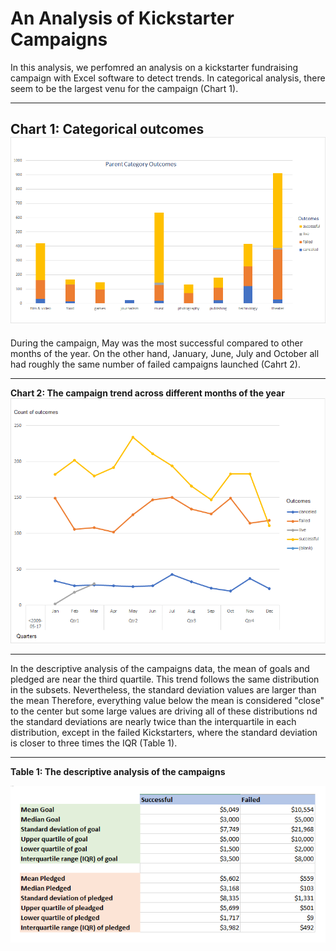 # An Analysis of Kickstarter Campaigns
In this analysis, we perfomred an analysis on a kickstarter fundraising campaign with Excel software to detect trends.
In categorical analysis, there seem to be the largest venu for the campaign (Chart 1).

---
**Chart 1: Categorical outcomes**
![1- Parent category outcome_BHashemi](https://github.com/BHashemi2021/kickstarter-analysis-/blob/main/Parent-category-outcomes.png)
---


During the campaign, May was the most successful compared to other months of the year. On the other hand, January, June, July and October all had roughly the same number of failed campaigns launched (Cahrt 2).

---
**Chart 2: The campaign trend across different months of the year**
![Outcomes-Based-on-LaunchDate](https://github.com/BHashemi2021/kickstarter-analysis-/blob/main/Outcomes-Based-on-LaunchDate.png)

---


In the descriptive analysis of the campaigns data, the mean of goals and pledged are near the third quartile. This trend follows the same distribution in the subsets. Nevertheless, the standard deviation values are larger than the mean Therefore, everything value below the mean is considered "close" to the center but some large values are driving all of these distributions nd the standard deviations are nearly twice than the interquartile in each distribution, except in the failed Kickstarters, where the standard deviation is closer to three times the IQR (Table 1).

---
**Table 1: The descriptive analysis of the campaigns** 

![SD-and-interquartiles](https://github.com/BHashemi2021/kickstarter-analysis-/blob/main/SD-and-interquartiles.png
)
